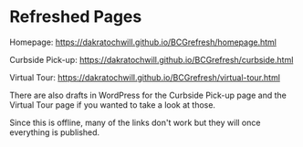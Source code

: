 # Refreshed Pages

Homepage: https://dakratochwill.github.io/BCGrefresh/homepage.html

Curbside Pick-up: https://dakratochwill.github.io/BCGrefresh/curbside.html

Virtual Tour: https://dakratochwill.github.io/BCGrefresh/virtual-tour.html

There are also drafts in WordPress for the Curbside Pick-up page and the Virtual Tour page if you wanted to take a look at those.

Since this is offline, many of the links don't work but they will once everything is published.
